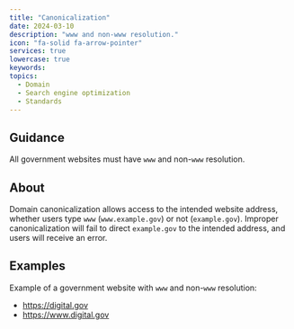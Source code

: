 ```yaml
---
title: "Canonicalization"
date: 2024-03-10
description: "www and non-www resolution."
icon: "fa-solid fa-arrow-pointer"
services: true
lowercase: true
keywords: 
topics:
  - Domain
  - Search engine optimization
  - Standards
---
```


## Guidance

All government websites must have `www` and non-`www` resolution.

## About

Domain canonicalization allows access to the intended website address, whether users type `www` (`www.example.gov`) or not (`example.gov`). Improper canonicalization will fail to direct `example.gov` to the intended address, and users will receive an error.

## Examples

Example of a government website with `www` and non-`www` resolution:

* <https://digital.gov>
* <https://www.digital.gov>